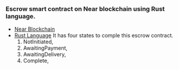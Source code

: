 ### Escrow smart contract on Near blockchain using Rust language.
  * [Near Blockchain](https://near.org/)  
  * [Rust Language](https://www.rust-lang.org/) 
It has four states to comple this escrow contract.  
	1. NotInitiated,  
	2. AwaitingPayment,  
	3. AwaitingDelivery,  
	4. Complete, 
	
